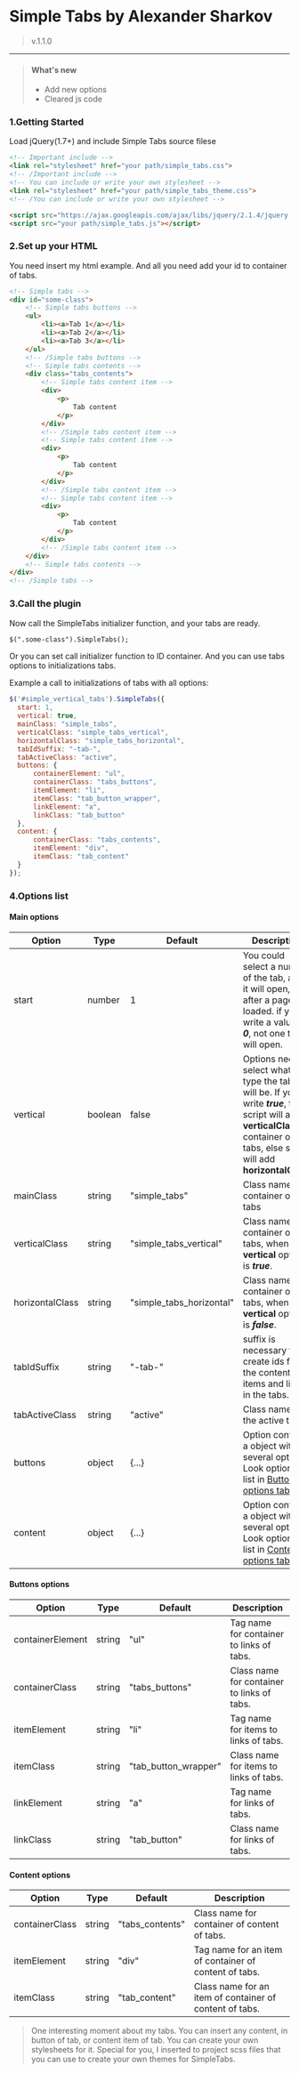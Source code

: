 # Simple Tabs by Alexander Sharkov
>v.1.1.0
***
> #### What's new
> * Add new options
> * Cleared js code



### 1.Getting Started
Load jQuery(1.7+) and include Simple Tabs source filese

```html
<!-- Important include -->
<link rel="stylesheet" href="your path/simple_tabs.css">
<!-- /Important include -->
<!-- You can include or write your own stylesheet -->
<link rel="stylesheet" href="your path/simple_tabs_theme.css">
<!-- /You can include or write your own stylesheet -->

<script src="https://ajax.googleapis.com/ajax/libs/jquery/2.1.4/jquery.min.js"></script>
<script src="your path/simple_tabs.js"></script>
```

### 2.Set up your HTML
You need insert my html example. And all you need add your id to container of tabs.

```html
<!-- Simple tabs -->
<div id="some-class">
    <!-- Simple tabs buttons -->
    <ul>
        <li><a>Tab 1</a></li>
        <li><a>Tab 2</a></li>
        <li><a>Tab 3</a></li>
    </ul>   
    <!-- /Simple tabs buttons -->
    <!-- Simple tabs contents -->
    <div class="tabs_contents">
        <!-- Simple tabs content item -->
        <div>
            <p>
                Tab content
            </p>
        </div>
        <!-- /Simple tabs content item -->
        <!-- Simple tabs content item -->
        <div>
            <p>
                Tab content
            </p>
        </div>
        <!-- /Simple tabs content item -->
        <!-- Simple tabs content item -->
        <div>
            <p>
                Tab content
            </p>
        </div>
        <!-- /Simple tabs content item -->
    </div>
    <!-- Simple tabs contents -->
</div>
<!-- /Simple tabs -->
```

### 3.Call the plugin
Now call the SimpleTabs initializer function, and your tabs are ready.

```html
$(".some-class").SimpleTabs();
```

Or you can set call initializer function to ID container. And you can use tabs options to initializations tabs.

Example a call to initializations of tabs with all options:
```javascript
$('#simple_vertical_tabs').SimpleTabs({
  start: 1,
  vertical: true,
  mainClass: "simple_tabs",
  verticalClass: "simple_tabs_vertical",
  horizontalClass: "simple_tabs_horizontal",
  tabIdSuffix: "-tab-",
  tabActiveClass: "active",
  buttons: {
      containerElement: "ul",
      containerClass: "tabs_buttons",
      itemElement: "li",
      itemClass: "tab_button_wrapper",
      linkElement: "a",
      linkClass: "tab_button"
  },
  content: {
      containerClass: "tabs_contents",
      itemElement: "div",
      itemClass: "tab_content"
  }
});
```

### 4.Options list
#### Main options
Option | Type | Default | Description |
------ | ---- | ------- | ----------- |
start | number | 1 | You could select a number of the tab, and it will open, after a page has loaded. if you write a value of ***0***, not one tab will open.|
vertical | boolean | false | Options need to select what type the tabs will be. If you write ***true***, than script will add **verticalClass** to container of tabs, else script will add **horizontalClass** |
mainClass | string | "simple_tabs" | Class name for container of tabs |
verticalClass | string | "simple_tabs_vertical" | Class name for container of tabs, when **vertical** option is ***true***. |
horizontalClass | string | "simple_tabs_horizontal" | Class name for container of tabs, when **vertical** option is ***false***. |
tabIdSuffix | string | "-tab-" | suffix is necessary to create ids for the content items and links in the tabs. |
tabActiveClass | string | "active" | Class name for the active tab. |
buttons | object | {...} | Option contains a object with several options. Look options list in [Buttons options table](#buttonOptions)  | 
content | object | {...} | Option contains a object with several options. Look options list in [Content options table](#buttonOptions)  | 

#### <a id="buttonOptions"></a> Buttons options
Option | Type | Default | Description |
------ | ---- | ------- | ----------- |
containerElement | string | "ul" | Tag name for container to links of tabs. |
containerClass | string | "tabs_buttons" | Class name for container to links of tabs. |
itemElement | string | "li" | Tag name for items to links of tabs. |
itemClass | string | "tab_button_wrapper" | Class name for items to links of tabs. |
linkElement | string | "a" | Tag name for links of tabs. |
linkClass | string | "tab_button" | Class name for links of tabs. |

#### <a id="contentOptions"></a> Content options
Option | Type | Default | Description |
------ | ---- | ------- | ----------- |
containerClass | string | "tabs_contents" | Class name for container of content of tabs. |
itemElement | string | "div" | Tag name for an item of container of content of tabs. |
itemClass | string | "tab_content" | Class name for an item of container of content of tabs. |

> One interesting moment about my tabs. You can insert any content, in button of tab, or content item of tab. You can create your own stylesheets for it. Special for you, I inserted to project scss files that you can use to create your own themes for SimpleTabs. 